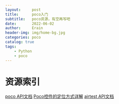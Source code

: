 ```yaml
---
layout:     post
title:      poco入门
subtitle:   poco资源，有空再写吧
date:       2022-06-02
author:     Erain
header-img: img/home-bg.jpg
categories: poco
catalog: true
tags:
    - Python
    - poco
---
```





# 资源索引
[poco API文档](https://airtest.doc.io.netease.com/IDEdocs/poco_framework/2_API_word/)
[Poco控件的定位方式详解](https://airtest.doc.io.netease.com/IDEdocs/poco_framework/3_UI_script/)
[airtest API文档](https://airtest.readthedocs.io/zh_CN/latest/README_MORE.html#running-air-from-cli)